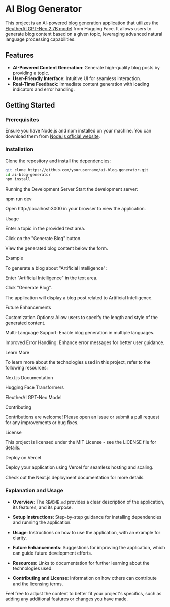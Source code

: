 # AI Blog Generator

This project is an AI-powered blog generation application that utilizes the [EleutherAI GPT-Neo 2.7B model](https://huggingface.co/EleutherAI/gpt-neo-2.7B) from Hugging Face. It allows users to generate blog content based on a given topic, leveraging advanced natural language processing capabilities.

## Features

- **AI-Powered Content Generation**: Generate high-quality blog posts by providing a topic.
- **User-Friendly Interface**: Intuitive UI for seamless interaction.
- **Real-Time Feedback**: Immediate content generation with loading indicators and error handling.

## Getting Started

### Prerequisites

Ensure you have Node.js and npm installed on your machine. You can download them from [Node.js official website](https://nodejs.org/).

### Installation

Clone the repository and install the dependencies:

```bash
git clone https://github.com/yourusername/ai-blog-generator.git
cd ai-blog-generator
npm install
```

Running the Development Server
Start the development server:

npm run dev

Open http://localhost:3000 in your browser to view the application.

Usage

Enter a topic in the provided text area.

Click on the "Generate Blog" button.

View the generated blog content below the form.

Example

To generate a blog about "Artificial Intelligence":


Enter "Artificial Intelligence" in the text area.

Click "Generate Blog".

The application will display a blog post related to Artificial Intelligence.

Future Enhancements

Customization Options: Allow users to specify the length and style of the generated content.

Multi-Language Support: Enable blog generation in multiple languages.

Improved Error Handling: Enhance error messages for better user guidance.

Learn More

To learn more about the technologies used in this project, refer to the following resources:

Next.js Documentation

Hugging Face Transformers

EleutherAI GPT-Neo Model

Contributing

Contributions are welcome! Please open an issue or submit a pull request for any improvements or bug fixes.

License

This project is licensed under the MIT License - see the LICENSE file for details.

Deploy on Vercel

Deploy your application using Vercel for seamless hosting and scaling.

Check out the Next.js deployment documentation for more details.



### Explanation and Usage

- **Overview**: The `README.md` provides a clear description of the application, its features, and its purpose.

- **Setup Instructions**: Step-by-step guidance for installing dependencies and running the application.

- **Usage**: Instructions on how to use the application, with an example for clarity.

- **Future Enhancements**: Suggestions for improving the application, which can guide future development 
efforts.

- **Resources**: Links to documentation for further learning about the technologies used.

- **Contributing and License**: Information on how others can contribute and the licensing terms.

Feel free to adjust the content to better fit your project's specifics, such as adding any additional features or changes you have made.

